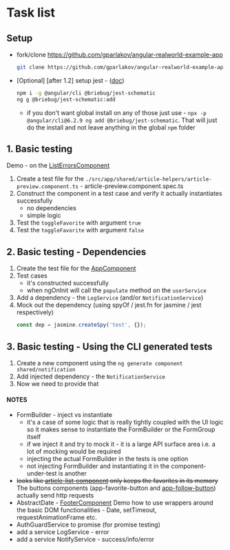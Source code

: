 # Task list

## Setup

- fork/clone https://github.com/gparlakov/angular-realworld-example-app
    ```bash
    git clone https://github.com/gparlakov/angular-realworld-example-app
    ```

- [Optional] [after 1.2] setup jest - ([doc](https://github.com/briebug/jest-schematic#usage-))
    ```bash
    npm i -g @angular/cli @briebug/jest-schematic
    ng g @briebug/jest-schematic:add
    ```
    - if you don't want global install on any of those just use - `npx -p @angular/cli@6.2.9 ng add @briebug/jest-schematic`. That will just do the install and not leave anything in the global `npm` folder

## 1. Basic testing
Demo - on the [ListErrorsComponent](./src/app/shared/list-errors.component.ts)
 1. Create a test file for the `./src/app/shared/article-helpers/article-preview.component.ts` - article-preview.component.spec.ts
 2. Construct the component in a test case and verify it actually instantiates successfully
    - no dependencies
    - simple logic
 3. Test the `toggleFavorite` with argument `true`
 4. Test the `toggleFavorite` with argument `false`

 ## 2. Basic testing - Dependencies
  1. Create the test file for the [AppComponent](./src/app/app.component.ts)
  2. Test cases
      - it's constructed successfully
      - when ngOnInit will call the `populate` method on the `userService`
  3. Add a dependency - the `LogService` (and/or `NotificationService`)
  4. Mock out the dependency (using spyOf / jest.fn for jasmine / jest respectively)
      ```ts
      const dep = jasmine.createSpy('test', {});
      ```

## 3. Basic testing - Using the CLI generated tests
  1. Create a new component using the `ng generate component shared/notification`
  2. Add injected dependency - the `NotificationService`
  3. Now we need to provide that


#### NOTES
- FormBuilder - inject vs instantiate
  - it's a case of some logic that is really tightly coupled with the UI logic so it makes sense to instantiate the FormBuilder or the FormGroup itself
  - if we inject it and try to mock it - it is a large API surface area i.e. a lot of mocking would be required
  - injecting the actual FormBuilder in the tests is one option
  - not injecting FormBuilder and instantiating it in the component-under-test is another
- ~~looks like [article-list-component](./src/app/shared/article-helpers/article-list.component.ts) only keeps the favorites in its memory~~ The buttons components (app-favorite-button and [app-follow-button](./src/app/shared/buttons/follow-button.component.ts#L23)) actually send http requests
- AbstractDate - [FooterComponent](./src/app/shared/layout/footer.component.ts) Demo how to use wrappers around the basic DOM functionalities - Date, setTimeout, requestAnimationFrame etc.
- AuthGuardService to promise (for promise testing)
- add a service LogService - error
- add a service NotifyService - success/info/error
